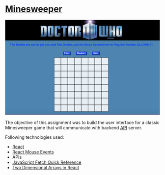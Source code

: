 # [Minesweeper](https://minesweeper-mandywade.netlify.app/)

![Getting Started](Minesweeper.png)

The objective of this assignment was to build the user interface for a classic Minesweeper game that will communicate with backend [API](https://minesweeper-api.herokuapp.com/) server.

Following technologies used:

- [React](https://reactjs.org/)
- [React Mouse Events](https://reactjs.org/docs/events.html#mouse-events)
- APIs
- [JavaScript Fetch Quick Reference](https://handbook.suncoast.io/lessons/misc-quick-reference/js-fetch)
- [Two Dimensional Arrays in React](https://www.pluralsight.com/guides/display-multidimensional-array-data-in-react)
